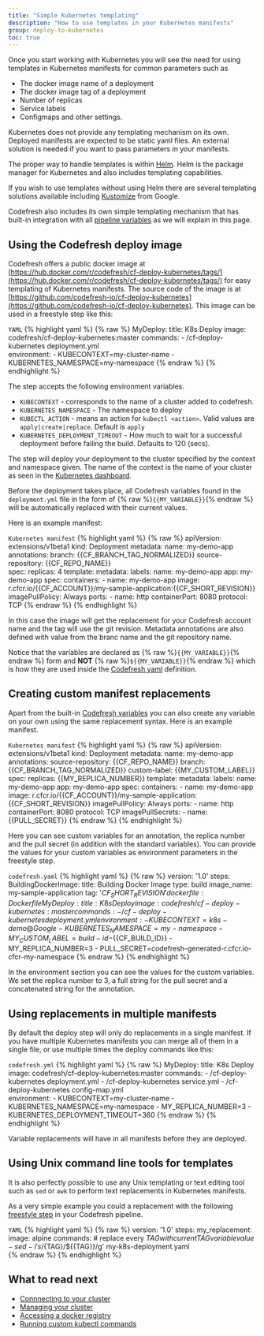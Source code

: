 ```yaml
---
title: "Simple Kubernetes templating"
description: "How to use templates in your Kubernetes manifests"
group: deploy-to-kubernetes
toc: true
---
```


Once you start working with Kubernetes you will see the need for using templates in Kubernetes manifests for common parameters such as

* The docker image name of a deployment
* The docker image tag of a deployment
* Number of replicas
* Service labels
* Configmaps and other settings.

Kubernetes does not provide any templating mechanism on its own. Deployed manifests are expected to be static yaml files. An external solution is needed if you want to pass parameters in your manifests.

The proper way to handle templates is within [Helm]({{site.baseurl}}/docs/getting-started/helm-quick-start-guide/). Helm is the package manager for Kubernetes and also includes templating capabilities.

If you wish to use templates without using Helm there are several templating solutions available including [Kustomize](https://github.com/kubernetes-sigs/kustomize) from Google. 

Codefresh also includes its own simple templating mechanism that has built-in integration with all [pipeline variables]({{site.baseurl}}/docs/codefresh-yaml/variables/) as we will explain in this page.

## Using the Codefresh deploy image

Codefresh offers a public docker image at [https://hub.docker.com/r/codefresh/cf-deploy-kubernetes/tags/](https://hub.docker.com/r/codefresh/cf-deploy-kubernetes/tags/) for easy templating of Kubernetes manifests. The source code of the image is at [https://github.com/codefresh-io/cf-deploy-kubernetes](https://github.com/codefresh-io/cf-deploy-kubernetes). This image can be used in a freestyle step like this:

`YAML`
{% highlight yaml %}
{% raw %}
  MyDeploy:
    title: K8s Deploy
    image: codefresh/cf-deploy-kubernetes:master
    commands:
      - /cf-deploy-kubernetes deployment.yml    
    environment:
      - KUBECONTEXT=my-cluster-name
      - KUBERNETES_NAMESPACE=my-namespace
{% endraw %}
{% endhighlight %}

The step accepts the following environment variables.

* `KUBECONTEXT` - corresponds to the name of a cluster added to codefresh.
* `KUBERNETES_NAMESPACE` - The namespace to deploy
* `KUBECTL_ACTION` - means an action for `kubectl <action>`. Valid values are `apply|create|replace`. Default is `apply`
* `KUBERNETES_DEPLOYMENT_TIMEOUT` - How much to wait for a successful deployment before failing the build. Defaults to 120 (secs).

The step will deploy your deployment to the cluster specified by the context and namespace given. The name of the context is the name of your cluster as seen in the [Kubernetes dashboard]({{site.baseurl}}/docs/deploy-to-kubernetes/manage-kubernetes/#work-with-your-services).

Before the deployment takes place, all Codefresh variables found in the `deployment.yml` file in the form of {% raw %}`{{MY_VARIABLE}}`{% endraw %} will be automatically replaced with their current values.

Here is an example manifest:

`Kubernetes manifest`
{% highlight yaml %}
{% raw %}
apiVersion: extensions/v1beta1
kind: Deployment
metadata:
  name: my-demo-app
  annotations:
    branch: {{CF_BRANCH_TAG_NORMALIZED}}
    source-repository: {{CF_REPO_NAME}}  
spec:
  replicas: 4
  template:
    metadata:
      labels:
        name: my-demo-app
        app: my-demo-app
    spec:
      containers:
      - name: my-demo-app
        image: r.cfcr.io/{{CF_ACCOUNT}}/my-sample-application:{{CF_SHORT_REVISION}}
        imagePullPolicy: Always
        ports:
        - name: http
          containerPort: 8080
          protocol: TCP
{% endraw %}
{% endhighlight %}

In this case the image will get the replacement for your Codefresh account name and the tag will use the git revision. Metadata annotations are also defined with value from the branc name and the git repository name.

Notice that the variables are declared as  {% raw %}`{{MY_VARIABLE}}`{% endraw %} form and **NOT** {% raw %}`${{MY_VARIABLE}}`{% endraw %} which is how they are used inside the [Codefresh yaml]({{site.baseurl}}/docs/codefresh-yaml/what-is-the-codefresh-yaml/) definition.


## Creating custom manifest replacements

Apart from the built-in [Codefresh variables]({{site.baseurl}}/docs/codefresh-yaml/variables/) you can also create any variable on your own using the same replacement syntax. Here is an example manifest.

`Kubernetes manifest`
{% highlight yaml %}
{% raw %}
apiVersion: extensions/v1beta1
kind: Deployment
metadata:
  name: my-demo-app
  annotations:
    source-repository: {{CF_REPO_NAME}}
    branch: {{CF_BRANCH_TAG_NORMALIZED}}
    custom-label: {{MY_CUSTOM_LABEL}}
spec:
  replicas: {{MY_REPLICA_NUMBER}}
  template:
    metadata:
      labels:
        name: my-demo-app
        app: my-demo-app
    spec:
      containers:
      - name: my-demo-app
        image: r.cfcr.io/{{CF_ACCOUNT}}/my-sample-application:{{CF_SHORT_REVISION}}
        imagePullPolicy: Always
        ports:
        - name: http
          containerPort: 8080
          protocol: TCP
      imagePullSecrets:
        - name: {{PULL_SECRET}}
{% endraw %}
{% endhighlight %}

Here you can see custom variables for an annotation, the replica number and the pull secret (in addition with the standard variables).
You can provide the values for your custom variables as environment parameters in the freestyle step.

`codefresh.yaml`
{% highlight yaml %}
{% raw %}
version: '1.0'
steps:
  BuildingDockerImage:
    title: Building Docker Image
    type: build
    image_name: my-sample-application
    tag: '${{CF_SHORT_REVISION}}'
    dockerfile: Dockerfile
  MyDeploy:
    title: K8s Deploy
    image: codefresh/cf-deploy-kubernetes:master
    commands:
      - /cf-deploy-kubernetes deployment.yml  
    environment:
      - KUBECONTEXT=k8s-demo@Google
      - KUBERNETES_NAMESPACE=my-namespace
      - MY_CUSTOM_LABEL=build-id-${{CF_BUILD_ID}} 
      - MY_REPLICA_NUMBER=3 
      - PULL_SECRET=codefresh-generated-r.cfcr.io-cfcr-my-namespace
{% endraw %}
{% endhighlight %}

In the environment section you can see the values for the custom variables. We set the replica number to 3, a full string for the pull secret and a concatenated string for the annotation.

## Using replacements in multiple manifests

By default the deploy step will only do replacements in a single manifest. If you have multiple Kubernetes manifests you can merge all of them in a single file, or use multiple times the deploy commands like this:

`codefresh.yml`
{% highlight yaml %}
{% raw %}
  MyDeploy:
    title: K8s Deploy
    image: codefresh/cf-deploy-kubernetes:master
    commands:
      - /cf-deploy-kubernetes deployment.yml
      - /cf-deploy-kubernetes service.yml 
      - /cf-deploy-kubernetes config-map.yml                 
    environment:
      - KUBECONTEXT=my-cluster-name
      - KUBERNETES_NAMESPACE=my-namespace
      - MY_REPLICA_NUMBER=3
      - KUBERNETES_DEPLOYMENT_TIMEOUT=360
{% endraw %}
{% endhighlight %}

Variable replacements will have in all manifests before they are deployed.


## Using Unix command line tools for templates

It is also perfectly possible to use any Unix templating or text editing tool such as `sed` or `awk` to perform text replacements in Kubernetes manifests.

As a very simple example you could a replacement with the following [freestyle step]({{site.baseurl}}/docs/codefresh-yaml/steps/freestyle/) in your Codefresh pipeline. 

`YAML`
{% highlight yaml %}
{% raw %}
version: '1.0'
steps:
  my_replacement:
    image: alpine
    commands:
    # replace every ${TAG} with current TAG variable value
    - sed -i 's/${TAG}/${{TAG}}/g' my-k8s-deployment.yaml  
{% endraw %}
{% endhighlight %}

## What to read next

* [Connnecting to your cluster]({{site.baseurl}}/docs/deploy-to-kubernetes/add-kubernetes-cluster/)
* [Managing your cluster]({{site.baseurl}}/docs/deploy-to-kubernetes/manage-kubernetes/)
* [Accessing a docker registry]({{site.baseurl}}/docs/deploy-to-kubernetes/access-docker-registry-from-kubernetes/)
* [Running custom kubectl commands]({{site.baseurl}}/docs/deploy-to-kubernetes/custom-kubectl-commands/)








 